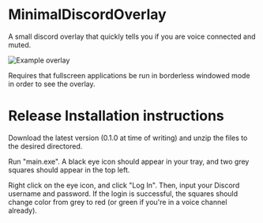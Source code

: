 # MinimalDiscordOverlay
A small discord overlay that quickly tells you if you are voice connected and muted.

![Example overlay](https://i.imgur.com/oNSWJb3.png)

Requires that fullscreen applications be run in borderless windowed mode in order to see the overlay. 


# Release Installation instructions
Download the latest version (0.1.0 at time of writing) and unzip the files to the desired directored.

Run "main.exe". A black eye icon should appear in your tray, and two grey squares should appear in the top left.

Right click on the eye icon, and click "Log In". Then, input your Discord username and password. If the login is successful, the squares should change color from grey to red (or green if you're in a voice channel already). 
